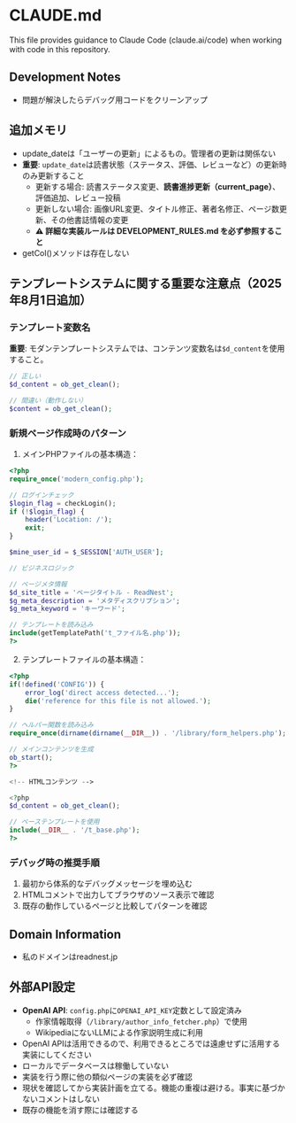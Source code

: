 # CLAUDE.md

This file provides guidance to Claude Code (claude.ai/code) when working with code in this repository.

## Development Notes
- 問題が解決したらデバッグ用コードをクリーンアップ

## 追加メモリ
- update_dateは「ユーザーの更新」によるもの。管理者の更新は関係ない
- **重要**: `update_date`は読書状態（ステータス、評価、レビューなど）の更新時のみ更新すること
  - 更新する場合: 読書ステータス変更、**読書進捗更新（current_page）**、評価追加、レビュー投稿
  - 更新しない場合: 画像URL変更、タイトル修正、著者名修正、ページ数更新、その他書誌情報の変更
  - **⚠️ 詳細な実装ルールは DEVELOPMENT_RULES.md を必ず参照すること**
- getCol()メソッドは存在しない

## テンプレートシステムに関する重要な注意点（2025年8月1日追加）

### テンプレート変数名
**重要**: モダンテンプレートシステムでは、コンテンツ変数名は`$d_content`を使用すること。
```php
// 正しい
$d_content = ob_get_clean();

// 間違い（動作しない）
$content = ob_get_clean();
```

### 新規ページ作成時のパターン
1. メインPHPファイルの基本構造：
```php
<?php
require_once('modern_config.php');

// ログインチェック
$login_flag = checkLogin();
if (!$login_flag) {
    header('Location: /');
    exit;
}

$mine_user_id = $_SESSION['AUTH_USER'];

// ビジネスロジック

// ページメタ情報
$d_site_title = 'ページタイトル - ReadNest';
$g_meta_description = 'メタディスクリプション';
$g_meta_keyword = 'キーワード';

// テンプレートを読み込み
include(getTemplatePath('t_ファイル名.php'));
?>
```

2. テンプレートファイルの基本構造：
```php
<?php
if(!defined('CONFIG')) {
    error_log('direct access detected...');
    die('reference for this file is not allowed.');
}

// ヘルパー関数を読み込み
require_once(dirname(dirname(__DIR__)) . '/library/form_helpers.php');

// メインコンテンツを生成
ob_start();
?>

<!-- HTMLコンテンツ -->

<?php
$d_content = ob_get_clean();

// ベーステンプレートを使用
include(__DIR__ . '/t_base.php');
?>
```

### デバッグ時の推奨手順
1. 最初から体系的なデバッグメッセージを埋め込む
2. HTMLコメントで出力してブラウザのソース表示で確認
3. 既存の動作しているページと比較してパターンを確認

## Domain Information
- 私のドメインはreadnest.jp

## 外部API設定
- **OpenAI API**: `config.php`に`OPENAI_API_KEY`定数として設定済み
  - 作家情報取得（`/library/author_info_fetcher.php`）で使用
  - WikipediaにないLLMによる作家説明生成に利用
- OpenAI APIは活用できるので、利用できるところでは遠慮せずに活用する実装にしてください
- ローカルでデータベースは稼働していない
- 実装を行う際に他の類似ページの実装を必ず確認
- 現状を確認してから実装計画を立てる。機能の重複は避ける。事実に基づかないコメントはしない
- 既存の機能を消す際には確認する